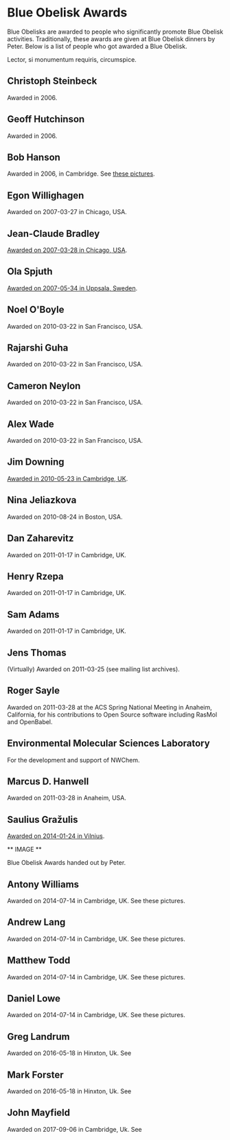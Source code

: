 Blue Obelisk Awards
===================

Blue Obelisks are awarded to people who significantly promote Blue Obelisk activities. Traditionally, these awards are given at Blue Obelisk dinners by Peter. Below is a list of people who got awarded a Blue Obelisk.

Lector, si monumentum requiris, circumspice.

Christoph Steinbeck
-------------------
Awarded in 2006.

Geoff Hutchinson
-------------------
Awarded in 2006.

Bob Hanson
-------------------

Awarded in 2006, in Cambridge. See [these pictures](http://wwmm.ch.cam.ac.uk/blogs/murrayrust/?p=37).

Egon Willighagen
-------------------
Awarded on 2007-03-27 in Chicago, USA.

Jean-Claude Bradley
-------------------
[Awarded on 2007-03-28 in Chicago, USA](http://www.steinbeck-molecular.de/steinblog/index.php/2014/05/14/in-memory-of-open-science-pioneer-jean-claude-bradley/).

Ola Spjuth
-------------------
[Awarded on 2007-05-34 in Uppsala, Sweden](http://wwmm.ch.cam.ac.uk/blogs/murrayrust/?p=343).

Noel O'Boyle
-------------------
Awarded on 2010-03-22 in San Francisco, USA.

Rajarshi Guha
-------------------
Awarded on 2010-03-22 in San Francisco, USA.

Cameron Neylon
-------------------
Awarded on 2010-03-22 in San Francisco, USA.

Alex Wade
-------------------
Awarded on 2010-03-22 in San Francisco, USA.

Jim Downing
-------------------
[Awarded in 2010-05-23 in Cambridge, UK](http://blogs.ch.cam.ac.uk/pmr/2011/01/19/jim-downing-blue-obelisk/).

Nina Jeliazkova
-------------------
Awarded on 2010-08-24 in Boston, USA.

Dan Zaharevitz
-------------------
Awarded on 2011-01-17 in Cambridge, UK.

Henry Rzepa
-------------------
Awarded on 2011-01-17 in Cambridge, UK.

Sam Adams
-------------------
Awarded on 2011-01-17 in Cambridge, UK.

Jens Thomas
-------------------
(Virtually) Awarded on 2011-03-25 (see mailing list archives).

Roger Sayle
-------------------
Awarded on 2011-03-28 at the ACS Spring National Meeting in Anaheim, California, for his contributions to Open Source software including RasMol and OpenBabel.

Environmental Molecular Sciences Laboratory
-------------------
For the development and support of NWChem.

Marcus D. Hanwell
-------------------
Awarded on 2011-03-28 in Anaheim, USA.

Saulius Gražulis
-------------------
[Awarded on 2014-01-24 in Vilnius](http://blogs.ch.cam.ac.uk/pmr/2014/01/24/saulius-grazulis-gets-blueobelisk-award-if-you-want-open-crystallography-go-to-cod/).

** IMAGE **

Blue Obelisk Awards handed out by Peter.

Antony Williams
-------------------
Awarded on 2014-07-14 in Cambridge, UK. See these pictures.

Andrew Lang
-------------------
Awarded on 2014-07-14 in Cambridge, UK. See these pictures.

Matthew Todd
-------------------
Awarded on 2014-07-14 in Cambridge, UK. See these pictures.

Daniel Lowe
-------------------
Awarded on 2014-07-14 in Cambridge, UK. See these pictures.

Greg Landrum
-------------------
Awarded on 2016-05-18 in Hinxton, Uk. See

Mark Forster
-------------------
Awarded on 2016-05-18 in Hinxton, Uk. See

John Mayfield
-------------------
Awarded on 2017-09-06 in Cambridge, Uk. See
